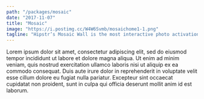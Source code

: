 ```yaml
---
path: "/packages/mosaic"
date: "2017-11-07"
title: "Mosaic"
image: "https://i.postimg.cc/W4W6Svmb/mosaichome1-1.png"
tagline: "Hipstr’s Mosaic Wall is the most interactive photo activation ever… We guarantee a good time, every time."
---
```


Lorem ipsum dolor sit amet, consectetur adipiscing elit, sed do eiusmod tempor incididunt ut labore et dolore magna aliqua. Ut enim ad minim veniam, quis nostrud exercitation ullamco laboris nisi ut aliquip ex ea commodo consequat. Duis aute irure dolor in reprehenderit in voluptate velit esse cillum dolore eu fugiat nulla pariatur. Excepteur sint occaecat cupidatat non proident, sunt in culpa qui officia deserunt mollit anim id est laborum.
